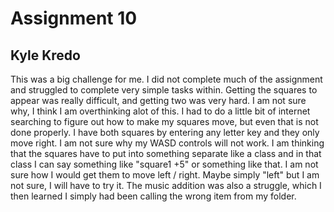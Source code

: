 # Assignment 10
## Kyle Kredo

 This was a big challenge for me. I did not complete much of the assignment and struggled to complete very simple tasks within. Getting the squares to appear was really difficult, and getting two was very hard. I am not sure why, I think I am overthinking alot of this. I had to do a little bit of internet searching to figure out how to make my squares move, but even that is not done properly. I have both squares by entering any letter key and they only move right. I am not sure why my WASD controls will not work. I am thinking that the squares have to put into something separate like a class and in that class I can say something like "square1 +5" or something like that. I am not sure how I would get them to move left / right. Maybe simply "left" but I am not sure, I will have to try it. The music addition was also a struggle, which I then learned I simply had been calling the wrong item from my folder. 
